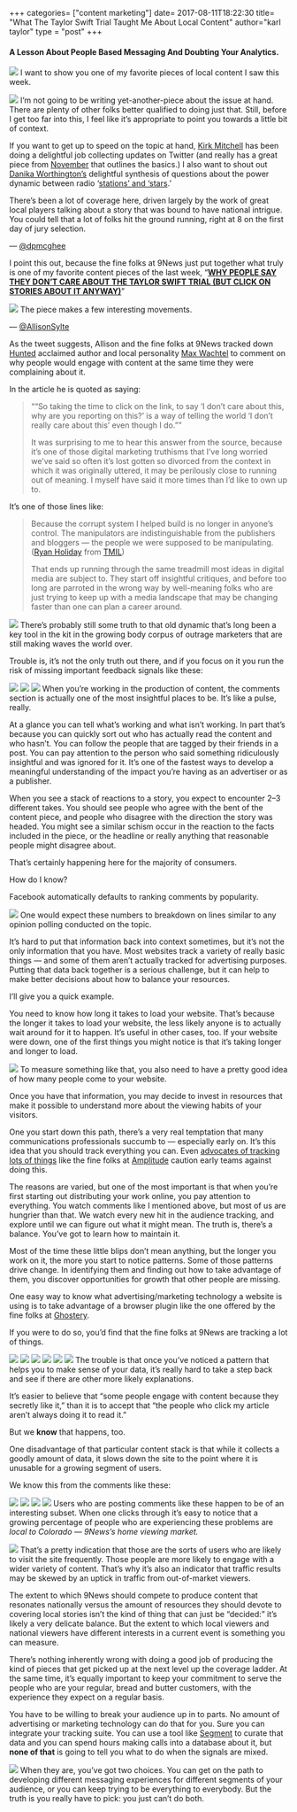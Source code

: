 +++
categories= ["content marketing"]
date= 2017-08-11T18:22:30
title= "What The Taylor Swift Trial Taught Me About Local Content"
author="karl taylor"
type = "post"
+++
#### A Lesson About People Based Messaging And Doubting Your Analytics.

 ![](https://raw.githubusercontent.com/karljtaylor/kjt/blog/content/assets/12AfYwgmgys-AdGuVURuKFnBQ.png) I want to show you one of my favorite pieces of local content I saw this week.

 ![](https://raw.githubusercontent.com/karljtaylor/kjt/blog/content/assets/12AComvS-8nCKV-Dt90L426GQ.jpeg) I’m not going to be writing yet-another-piece about the issue at hand. There are plenty of other folks better qualified to doing just that. Still, before I get too far into this, I feel like it’s appropriate to point you towards a little bit of context.

 If you want to get up to speed on the topic at hand, [Kirk Mitchell](https://twitter.com/kirkmitchell) has been doing a delightful job collecting updates on Twitter (and really has a great piece from [November](http://www.denverpost.com/2016/11/12/taylor-swift-struggled-over-seeking-groping-charges/) that outlines the basics.) I also want to shout out [Danika Worthington’s](https://twitter.com/Dani_Worth) delightful synthesis of questions about the power dynamic between radio ‘[stations’ and ‘stars](http://www.denverpost.com/2017/08/09/taylor-swift-trial-radio-stations-music-stars-relationships/).’

 There’s been a lot of coverage here, driven largely by the work of great local players talking about a story that was bound to have national intrigue. You could tell that a lot of folks hit the ground running, right at 8 on the first day of jury selection.

 — [@dpmcghee](https://twitter.com/dpmcghee/status/894919587396857861)

 I point this out, because the fine folks at 9News just put together what truly is one of my favorite content pieces of the last week, “[**WHY PEOPLE SAY THEY DON’T CARE ABOUT THE TAYLOR SWIFT TRIAL (BUT CLICK ON STORIES ABOUT IT ANYWAY)**](http://www.9news.com/mobile/article/news/local/taylor-swift-trial/why-people-say-they-dont-care-about-the-taylor-swift-trial-but-click-on-stories-about-it-anyway/463458176)”

 ![](https://raw.githubusercontent.com/karljtaylor/kjt/blog/content/assets/12A4EjhsS_6eWQ_3H-kYBZqpA.jpeg) The piece makes a few interesting movements.

 — [@AllisonSylte](https://twitter.com/AllisonSylte/status/895749726728888320)

 As the tweet suggests, Allison and the fine folks at 9News tracked down [Hunted](https://twitter.com/HuntedCBS) acclaimed author and local personality [Max Wachtel](http://mwachtel/) to comment on why people would engage with content at the same time they were complaining about it.

 In the article he is quoted as saying:


> ““So taking the time to click on the link, to say ‘I don’t care about this, why are you reporting on this?’ is a way of telling the world ‘I don’t really care about this’ even though I do.””
>
>  It was surprising to me to hear this answer from the source, because it’s one of those digital marketing truthisms that I’ve long worried we’ve said so often it’s lost gotten so divorced from the context in which it was originally uttered, it may be perilously close to running out of meaning. I myself have said it more times than I’d like to own up to.

 It’s one of those lines like:


> Because the corrupt system I helped build is no longer in anyone’s control. The manipulators are indistinguishable from the publishers and bloggers — the people we were supposed to be manipulating. ([Ryan Holiday](https://medium.com/u/2e2701ae378f) from [TMIL](http://subvert.pw/a/trust%20me%20im%20lying.pdf))
>
>  That ends up running through the same treadmill most ideas in digital media are subject to. They start off insightful critiques, and before too long are parroted in the wrong way by well-meaning folks who are just trying to keep up with a media landscape that may be changing faster than one can plan a career around.

 ![](https://raw.githubusercontent.com/karljtaylor/kjt/blog/content/assets/12ANAYLsRmeNsll7ouSC4u74w.jpeg) There’s probably still some truth to that old dynamic that’s long been a key tool in the kit in the growing body corpus of outrage marketers that are still making waves the world over.

 Trouble is, it’s not the only truth out there, and if you focus on it you run the risk of missing important feedback signals like these:

 ![](https://raw.githubusercontent.com/karljtaylor/kjt/blog/content/assets/12ArxqiCCqieE_9bGk43_Luuw.jpeg) ![](https://raw.githubusercontent.com/karljtaylor/kjt/blog/content/assets/12AZQzCntT5SOvKr2G99iL35g.jpeg) ![](https://raw.githubusercontent.com/karljtaylor/kjt/blog/content/assets/12A-N2EsGEH-DeYaK7oxUGEGA.jpeg) When you’re working in the production of content, the comments section is actually one of the most insightful places to be. It’s like a pulse, really.

 At a glance you can tell what’s working and what isn’t working. In part that’s because you can quickly sort out who has actually read the content and who hasn’t. You can follow the people that are tagged by their friends in a post. You can pay attention to the person who said something ridiculously insightful and was ignored for it. It’s one of the fastest ways to develop a meaningful understanding of the impact you’re having as an advertiser or as a publisher.

 When you see a stack of reactions to a story, you expect to encounter 2–3 different takes. You should see people who agree with the bent of the content piece, and people who disagree with the direction the story was headed. You might see a similar schism occur in the reaction to the facts included in the piece, or the headline or really anything that reasonable people might disagree about.

 That’s certainly happening here for the majority of consumers.

 How do I know?

 Facebook automatically defaults to ranking comments by popularity.

 ![](https://raw.githubusercontent.com/karljtaylor/kjt/blog/content/assets/12A7rBus6km4ce2hgOrZnMVag.jpeg) One would expect these numbers to breakdown on lines similar to any opinion polling conducted on the topic.

 It’s hard to put that information back into context sometimes, but it’s not the only information that you have. Most websites track a variety of really basic things — and some of them aren’t actually tracked for advertising purposes. Putting that data back together is a serious challenge, but it can help to make better decisions about how to balance your resources.

 I’ll give you a quick example.

 You need to know how long it takes to load your website. That’s because the longer it takes to load your website, the less likely anyone is to actually wait around for it to happen. It’s useful in other cases, too. If your website were down, one of the first things you might notice is that it’s taking longer and longer to load.

 ![](https://raw.githubusercontent.com/karljtaylor/kjt/blog/content/assets/12AiZxm8dIvelDUFPtNnLTJZQ.jpeg) To measure something like that, you also need to have a pretty good idea of how many people come to your website.

 Once you have that information, you may decide to invest in resources that make it possible to understand more about the viewing habits of your visitors.

 One you start down this path, there’s a very real temptation that many communications professionals succumb to — especially early on. It’s this idea that you should track everything you can. Even [advocates of tracking lots of things](https://medium.com/@amplitudemobile/its-dumb-to-not-track-all-your-data-here-s-why-c381a8136c6d) like the fine folks at [Amplitude](https://medium.com/u/9631183b500b) caution early teams against doing this.

 The reasons are varied, but one of the most important is that when you’re first starting out distributing your work online, you pay attention to everything. You watch comments like I mentioned above, but most of us are hungrier than that. We watch every new hit in the audience tracking, and explore until we can figure out what it might mean. The truth is, there’s a balance. You’ve got to learn how to maintain it.

 Most of the time these little blips don’t mean anything, but the longer you work on it, the more you start to notice patterns. Some of those patterns drive change. In identifying them and finding out how to take advantage of them, you discover opportunities for growth that other people are missing.

 One easy way to know what advertising/marketing technology a website is using is to take advantage of a browser plugin like the one offered by the fine folks at [Ghostery](https://medium.com/u/980041f262af).

 If you were to do so, you’d find that the fine folks at 9News are tracking a lot of things.

 ![](https://raw.githubusercontent.com/karljtaylor/kjt/blog/content/assets/12AiYjX3aPTiSvDqsOXaSaFWQ.png) ![](https://raw.githubusercontent.com/karljtaylor/kjt/blog/content/assets/12A53DnD1bc5tSXNoXeJoCxxQ.png) ![](https://raw.githubusercontent.com/karljtaylor/kjt/blog/content/assets/12AIEPBwobDGeVMnHce6ALK4A.png) ![](https://raw.githubusercontent.com/karljtaylor/kjt/blog/content/assets/12Ac4-007kSi8gzFADrXlHVkw.png) ![](https://raw.githubusercontent.com/karljtaylor/kjt/blog/content/assets/12A3-eOmcZCg50h8bKaVYpnXg.png) ![](https://raw.githubusercontent.com/karljtaylor/kjt/blog/content/assets/12AGGWzy93IH-4lWjvvBcRJAg.png) The trouble is that once you’ve noticed a pattern that helps you to make sense of your data, it’s really hard to take a step back and see if there are other more likely explanations.

 It’s easier to believe that “some people engage with content because they secretly like it,” than it is to accept that “the people who click my article aren’t always doing it to read it.”

 But we **know** that happens, too.

 One disadvantage of that particular content stack is that while it collects a goodly amount of data, it slows down the site to the point where it is unusable for a growing segment of users.

 We know this from the comments like these:

 ![](https://raw.githubusercontent.com/karljtaylor/kjt/blog/content/assets/12A8V2R7BWhhdpPaMoG09JKQQ.jpeg) ![](https://raw.githubusercontent.com/karljtaylor/kjt/blog/content/assets/12ADudWE1C8s8m0Ew1X0rkdYQ.jpeg) ![](https://raw.githubusercontent.com/karljtaylor/kjt/blog/content/assets/12AyGOPLCw5p4JFsaNr3IUSXw.jpeg) ![](https://raw.githubusercontent.com/karljtaylor/kjt/blog/content/assets/12AP7UJ1OxPXe2IZANPB-rH5w.jpeg) Users who are posting comments like these happen to be of an interesting subset. When one clicks through it’s easy to notice that a growing percentage of people who are experiencing these problems are *local to Colorado — 9News’s home viewing market.*

 ![](https://raw.githubusercontent.com/karljtaylor/kjt/blog/content/assets/12AAgMUwwRSyh7UAC8k3vHqng.jpeg) That’s a pretty indication that those are the sorts of users who are likely to visit the site frequently. Those people are more likely to engage with a wider variety of content. That’s why it’s also an indicator that traffic results may be skewed by an uptick in traffic from out-of-market viewers.

 The extent to which 9News should compete to produce content that resonates nationally versus the amount of resources they should devote to covering local stories isn’t the kind of thing that can just be “decided:” it’s likely a very delicate balance. But the extent to which local viewers and national viewers have different interests in a current event is something you can measure.

 There’s nothing inherently wrong with doing a good job of producing the kind of pieces that get picked up at the next level up the coverage ladder. At the same time, it’s equally important to keep your commitment to serve the people who are your regular, bread and butter customers, with the experience they expect on a regular basis.

 You have to be willing to break your audience up in to parts. No amount of advertising or marketing technology can do that for you. Sure you can integrate your tracking suite. You can use a tool like [Segment](https://medium.com/u/6e946b6a2866) to curate that data and you can spend hours making calls into a database about it, but **none of that** is going to tell you what to do when the signals are mixed.

 ![](https://raw.githubusercontent.com/karljtaylor/kjt/blog/content/assets/12ANSL_OBjP3BlbybMxwBaAiQ.png) When they are, you’ve got two choices. You can get on the path to developing different messaging experiences for different segments of your audience, or you can keep trying to be everything to everybody. But the truth is you really have to pick: you just can’t do both.
